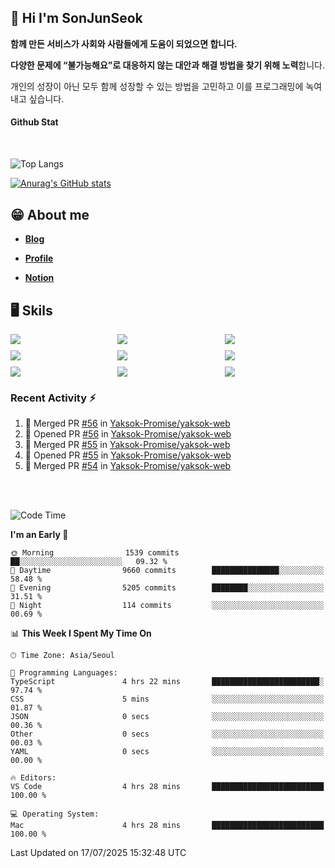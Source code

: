 ## 👋 Hi I'm SonJunSeok

**함께 만든 서비스가 사회와 사람들에게 도움이 되었으면 합니다.** 

**다양한 문제에 “불가능해요”로 대응하지 않는 대안과 해결 방법을 찾기 위해 노력**합니다. 

개인의 성장이 아닌 모두 함께 성장할 수 있는 방법을 고민하고 이를 프로그래밍에 녹여내고 싶습니다.

#### Github Stat
<div style="margin-top:50px;">

![Top Langs](https://github-readme-stats.vercel.app/api/top-langs/?username=kd02109&layout=compact&bg_color=dbf4ff&title_color=67adcc&text_color=67adcc&hide_border=true&show_icons=true&icon_color=67adcc&rank_icon=github&count_private=true&card_width=400px&card_height=300px)

[![Anurag's GitHub stats](https://github-readme-stats.vercel.app/api?username=kd02109&bg_color=dbf4ff&title_color=67adcc&text_color=67adcc&hide_border=true&show_icons=true&icon_color=67adcc&rank_icon=github&count_private=true&card_width=250px)](https://github.com/anuraghazra/github-readme-stats)


</div>



## 😁 About me
-  <a href="https://sonblog.vercel.app/" target="_blank"><strong>Blog</strong></a>

-  <a href="https://nostalgic-marquis-7af.notion.site/Frontend-Engineer-ec9b6e38c7824e7fb7f6fca4fc8564a5?pvs=74" target="_blank"><strong>Profile</strong></a>

-  <a href="https://nostalgic-marquis-7af.notion.site/Front-End-f0f3b7fcec3045c482c1cd33dfcf2abc?pvs=74" target="_blank"><strong>Notion</strong></a>

## 🖥️ Skils


<div style="display:grid; grid-template-rows:repeat(3, 1fr); grid-template-columns:repeat(3, 1fr); gap:10px">
  <img src="https://img.shields.io/badge/javascript-F7DF1E?style=flat-square&logo=javascript&logoColor=black"> 
  <img src="https://img.shields.io/badge/typescript-3178C6?style=flat-square&logo=typescript&logoColor=white"/>
  <img src="https://img.shields.io/badge/react-61DAFB?style=flat-square&logo=react&logoColor=black"/>
  <img src="https://img.shields.io/badge/redux-764ABC?style=flat-square&logo=redux&logoColor=white"/>
  <img src="https://img.shields.io/badge/styledcomponents-DB7093?style=flat-square&logo=styledcomponents&logoColor=white"/>
  <img src="https://img.shields.io/badge/tailwindcss-06B6D4?style=flat-square&logo=tailwindcss&logoColor=white"/>
  <img src="https://img.shields.io/badge/reactquery-FF4154?style=flat-square&logo=reactquery&logoColor=white"/>
  <img src="https://img.shields.io/badge/Next.js-B4B4DC?style=flat&logo=Next.js&logoColor=black"/>
  <img src="https://img.shields.io/badge/reactrouter-CA4245?style=flat-square&logo=reactrouter&logoColor=white"/>
</div>

### Recent Activity :zap:
<!--START_SECTION:activity-->
1. 🎉 Merged PR [#56](https://github.com/Yaksok-Promise/yaksok-web/pull/56) in [Yaksok-Promise/yaksok-web](https://github.com/Yaksok-Promise/yaksok-web)
2. 💪 Opened PR [#56](https://github.com/Yaksok-Promise/yaksok-web/pull/56) in [Yaksok-Promise/yaksok-web](https://github.com/Yaksok-Promise/yaksok-web)
3. 🎉 Merged PR [#55](https://github.com/Yaksok-Promise/yaksok-web/pull/55) in [Yaksok-Promise/yaksok-web](https://github.com/Yaksok-Promise/yaksok-web)
4. 💪 Opened PR [#55](https://github.com/Yaksok-Promise/yaksok-web/pull/55) in [Yaksok-Promise/yaksok-web](https://github.com/Yaksok-Promise/yaksok-web)
5. 🎉 Merged PR [#54](https://github.com/Yaksok-Promise/yaksok-web/pull/54) in [Yaksok-Promise/yaksok-web](https://github.com/Yaksok-Promise/yaksok-web)
<!--END_SECTION:activity-->

<br/>
<br/>

<!--START_SECTION:waka-->
![Code Time](http://img.shields.io/badge/Code%20Time-2%2C350%20hrs%204%20mins-blue)

**I'm an Early 🐤** 

```text
🌞 Morning                1539 commits        ██░░░░░░░░░░░░░░░░░░░░░░░   09.32 % 
🌆 Daytime                9660 commits        ███████████████░░░░░░░░░░   58.48 % 
🌃 Evening                5205 commits        ████████░░░░░░░░░░░░░░░░░   31.51 % 
🌙 Night                  114 commits         ░░░░░░░░░░░░░░░░░░░░░░░░░   00.69 % 
```


📊 **This Week I Spent My Time On** 

```text
🕑︎ Time Zone: Asia/Seoul

💬 Programming Languages: 
TypeScript               4 hrs 22 mins       ████████████████████████░   97.74 % 
CSS                      5 mins              ░░░░░░░░░░░░░░░░░░░░░░░░░   01.87 % 
JSON                     0 secs              ░░░░░░░░░░░░░░░░░░░░░░░░░   00.36 % 
Other                    0 secs              ░░░░░░░░░░░░░░░░░░░░░░░░░   00.03 % 
YAML                     0 secs              ░░░░░░░░░░░░░░░░░░░░░░░░░   00.00 % 

🔥 Editors: 
VS Code                  4 hrs 28 mins       █████████████████████████   100.00 % 

💻 Operating System: 
Mac                      4 hrs 28 mins       █████████████████████████   100.00 % 
```


 Last Updated on 17/07/2025 15:32:48 UTC
<!--END_SECTION:waka-->
